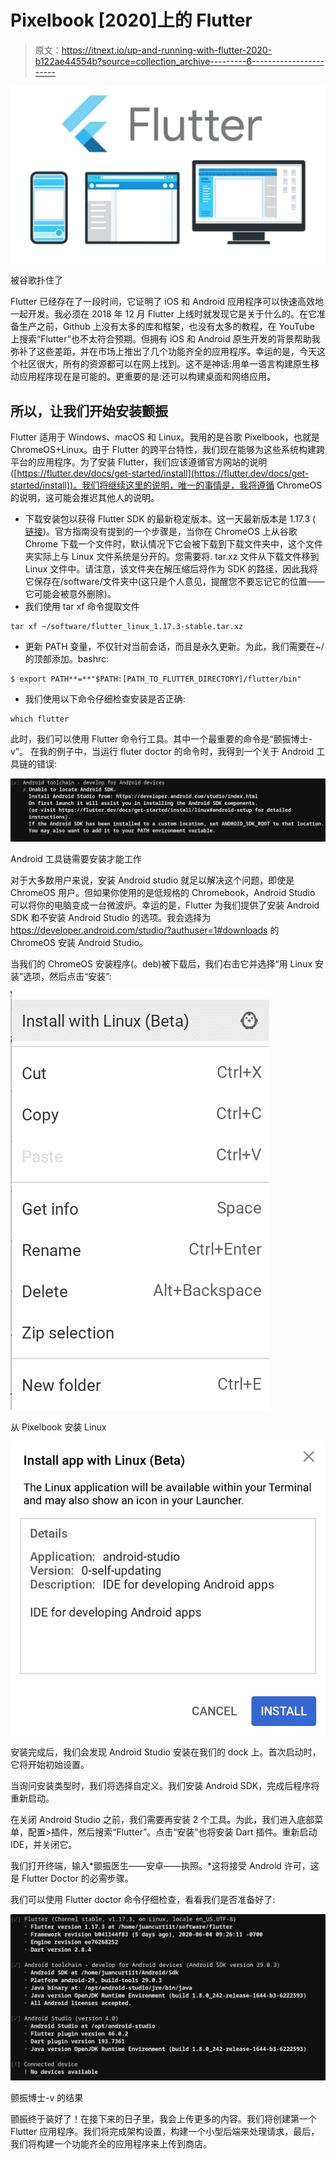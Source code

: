 # Pixelbook [2020]上的 Flutter

> 原文：<https://itnext.io/up-and-running-with-flutter-2020-b122ae44554b?source=collection_archive---------6----------------------->

![](img/3c36fa96f2f9a29a36b7366487633d12.png)

被谷歌扑住了

Flutter 已经存在了一段时间，它证明了 iOS 和 Android 应用程序可以快速高效地一起开发。我必须在 2018 年 12 月 Flutter 上线时就发现它是关于什么的。在它准备生产之前，Github 上没有太多的库和框架，也没有太多的教程，在 YouTube 上搜索“Flutter”也不太符合预期。但拥有 iOS 和 Android 原生开发的背景帮助我弥补了这些差距，并在市场上推出了几个功能齐全的应用程序。幸运的是，今天这个社区很大，所有的资源都可以在网上找到。这不是神话:用单一语言构建原生移动应用程序现在是可能的。更重要的是:还可以构建桌面和网络应用。

## 所以，让我们开始安装颤振

Flutter 适用于 Windows、macOS 和 Linux。我用的是谷歌 Pixelbook，也就是 ChromeOS+Linux。由于 Flutter 的跨平台特性，我们现在能够为这些系统构建跨平台的应用程序。为了安装 Flutter，我们应该遵循官方网站的说明([https://flutter.dev/docs/get-started/install](https://flutter.dev/docs/get-started/install))。我们将继续这里的说明，唯一的事情是，我将遵循 ChromeOS 的说明，这可能会推迟其他人的说明。

*   下载安装包以获得 Flutter SDK 的最新稳定版本。这一天最新版本是 1.17.3 ( [链接](https://storage.googleapis.com/flutter_infra/releases/stable/linux/flutter_linux_1.17.3-stable.tar.xz))。官方指南没有提到的一个步骤是，当你在 ChromeOS 上从谷歌 Chrome 下载一个文件时，默认情况下它会被下载到下载文件夹中，这个文件夹实际上与 Linux 文件系统是分开的。您需要将. tar.xz 文件从下载文件移到 Linux 文件中。请注意，该文件夹在解压缩后将作为 SDK 的路径，因此我将它保存在/software/文件夹中(这只是个人意见，提醒您不要忘记它的位置——它可能会被意外删除)。
*   我们使用 tar xf 命令提取文件

```
tar xf ~/software/flutter_linux_1.17.3-stable.tar.xz
```

*   更新 PATH 变量，不仅针对当前会话，而且是永久更新。为此，我们需要在~/的顶部添加。bashrc:

```
$ export PATH**=**"$PATH:[PATH_TO_FLUTTER_DIRECTORY]/flutter/bin"
```

*   我们使用以下命令仔细检查安装是否正确:

```
which flutter
```

此时，我们可以使用 Flutter 命令行工具。其中一个最重要的命令是“颤振博士-v”。
在我的例子中，当运行 fluter doctor 的命令时，我得到一个关于 Android 工具链的错误:

![](img/75806408b0005e67681214ae9aab70ae.png)

Android 工具链需要安装才能工作

对于大多数用户来说，安装 Android studio 就足以解决这个问题，即使是 ChromeOS 用户。但如果你使用的是低规格的 Chromebook，Android Studio 可以将你的电脑变成一台微波炉。幸运的是，Flutter 为我们提供了安装 Android SDK 和不安装 Android Studio 的选项。我会选择为 https://developer.android.com/studio/?authuser=1#downloads 的 ChromeOS 安装 Android Studio。

当我们的 ChromeOS 安装程序(。deb)被下载后，我们右击它并选择“用 Linux 安装”选项，然后点击“安装”:

![](img/75327e1d02bf4894824187a126603272.png)

从 Pixelbook 安装 Linux

![](img/20c6076fe49a0e1ec248cc55c150d5c4.png)

安装完成后，我们会发现 Android Studio 安装在我们的 dock 上。首次启动时，它将开始初始设置。

当询问安装类型时，我们将选择自定义。我们安装 Android SDK，完成后程序将重新启动。

在关闭 Android Studio 之前，我们需要再安装 2 个工具。为此，我们进入底部菜单，配置>插件，然后搜索“Flutter”。点击“安装”也将安装 Dart 插件。重新启动 IDE，并关闭它。

我们打开终端，输入*颤振医生——安卓——执照。*这将接受 Android 许可，这是 Flutter Doctor 的必需步骤。

我们可以使用 Flutter doctor 命令仔细检查，看看我们是否准备好了:

![](img/7ecaf8c8de859e9368e0ff7afd1f1a2c.png)

颤振博士-v 的结果

颤振终于装好了！在接下来的日子里，我会上传更多的内容。我们将创建第一个 Flutter 应用程序。我们将完成架构设置，构建一个小型后端来处理请求，最后，我们将构建一个功能齐全的应用程序来上传到商店。